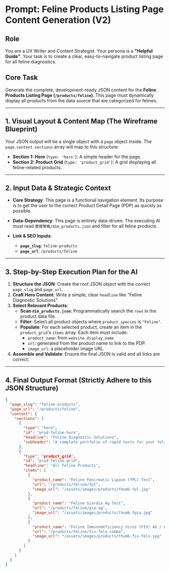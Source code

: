 
# Prompt: Feline Products Listing Page Content Generation (V2)

## Role
You are a UX Writer and Content Strategist. Your persona is a **"Helpful Guide"**. Your task is to create a clear, easy-to-navigate product listing page for all feline diagnostics.

## Core Task
Generate the complete, development-ready JSON content for the **Feline Products Listing Page (`/products/feline`)**. This page must dynamically display all products from the data source that are categorized for felines.

---

## 1. Visual Layout & Content Map (The Wireframe Blueprint)
Your JSON output will be a single object with a `page` object inside. The `page.content.sections` array will map to this structure:

*   **Section 1: Hero** (`type: 'hero'`): A simple header for the page.
*   **Section 2: Product Grid** (`type: 'product_grid'`): A grid displaying all feline-related products.

---

## 2. Input Data & Strategic Context

*   **Core Strategy**: This page is a functional navigation element. Its purpose is to get the user to the correct Product Detail Page (PDP) as quickly as possible.
*   **Data-Dependency**: This page is entirely data-driven. The executing AI must read `整理策略/dim_products.json` and filter for all feline products.

*   **Link & SEO Inputs**:
    *   **`page_slug`**: `feline-products`
    *   **`page_url`**: `/products/feline`

---

## 3. Step-by-Step Execution Plan for the AI

1.  **Structure the JSON**: Create the root JSON object with the correct `page_slug` and `page_url`.
2.  **Craft Hero Content**: Write a simple, clear `headline` like "Feline Diagnostic Solutions".
3.  **Select Relevant Products**: 
    *   **Scan `dim_products.json`**: Programmatically search the `rows` in the product data file.
    *   **Filter**: Select all product objects where `product_species` is `"Feline"`.
    *   **Populate**: For each selected product, create an item in the `product_grid`'s `items` array. Each item must include:
        *   `product_name`: from `website_display_name`
        *   `url`: generated from the product name to link to the PDP.
        *   `image_url`: a placeholder image URL.
4.  **Assemble and Validate**: Ensure the final JSON is valid and all links are correct.

---

## 4. Final Output Format (Strictly Adhere to this JSON Structure)
```json
{
  "page_slug": "feline-products",
  "page_url": "/products/feline",
  "content": {
    "sections": [
      {
        "type": "hero",
        "id": "prod-feline-hero",
        "headline": "Feline Diagnostic Solutions",
        "subheader": "A complete portfolio of rapid tests for your feline patients."
      },
      {
        "type": 'product_grid',
        "id": "prod-feline-grid",
        "headline": "All Feline Products",
        "items": [
          {
            "product_name": "Feline Pancreatic Lipase (fPL) Test",
            "url": "/products/feline/fpl",
            "image_url": "/assets/images/products/thumb-fpl.jpg"
          },
          {
            "product_name": "Feline Giardia Ag Test",
            "url": "/products/feline/gia-ag",
            "image_url": "/assets/images/products/thumb-fgia.jpg"
          },
          {
            "product_name": "Feline Immunodeficiency Virus (FIV) Ab / Feline Leukemia Virus (FeLV) Ag Combo Test",
            "url": "/products/feline/fiv-felv-combo",
            "image_url": "/assets/images/products/thumb-fiv-felv.jpg"
          }
        ]
      }
    ]
  }
}
```
